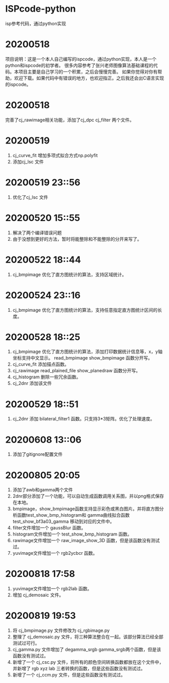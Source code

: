# ISPcode-python
isp参考代码，通过python实现

# 20200518
项目说明：这是一个本人自己编写的ispcode，通过python实现，本人是一个python和ispcode的初学者。
很多内容参考了张兴老师图像算法基础课程的代码。本项目主要是自己学习的一个积累，之后会慢慢完善。
如果你觉得对你有帮助，欢迎下载。如果代码中有错误的地方，也欢迎指正。之后我还会出C语言实现的ispcode。

# 20200518
完善了cj_rawimage相关功能，添加了cj_dpc cj_filter 两个文件。

# 20200519
1. cj_curve_fit 增加多项式拟合方式np.polyfit
2. 添加cj_lsc 文件

# 20200519 23::56
1. 优化了cj_lsc 文件

# 20200520 15::55
1. 解决了两个编译错误问题
2. 由于没想到更好的方法，暂时将能整除和不能整除的分开来写了。

# 20200522 18::44
1. cj_bmpimage 优化了直方图统计的算法，支持区域统计。

# 20200524 23::16
1. cj_bmpimage 优化了直方图统计的算法，支持任意指定直方图统计区间的长度。

# 20200528 18::25
1. cj_bmpimage 优化了直方图统计的算法，添加打印数据统计信息等，x，y轴坐标支持中文显示。
read_bmpimage show_bmpimage 函数分开写。
2. cj_curve_fit 添加描点函数。
3. cj_rawimage read_plained_file show_planedraw 函数分开写。
4. cj_histogram 删除一些冗余函数。
5. cj_2dnr 添加该文件

# 20200529 18::51
1. cj_2dnr 添加 bilateral_filter1 函数。只支持3*3矩阵。优化了处理速度。

# 20200608 13::06
1. 添加了gitignore配置文件


# 20200805 20:05
1. 添加了awb和gamma两个文件
2. 2dnr部分添加了一个功能，可以自动生成函数调用关系图，并以png格式保存在本地。
3. bmpimage，show_bmpimage函数支持显示彩色或黑白图片。并将直方图分析函数test_show_bmp_histogram和
gamma曲线拟合函数test_show_bf3a03_gamma 移动到对应的文件中。
4. filter文件增加一个 gaussBlur 函数。
5. histogram文件增加一个 test_show_bmp_histogram 函数。
6. rawimage文件增加一个 raw_image_show_3D 函数，但是该函数没有测试过。
7. yuvimage文件增加一个 rgb2ycbcr 函数。


# 20200818 17:58
1. yuvimage文件增加一个 rgb2lab 函数。
2. 增加 cj_demosaic 文件。


# 20200819 19:53
1. 将  cj_bmpimage.py 文件修改为  cj_rgbimage.py
2. 整理了  cj_demosaic.py 文件，将三种算法整合在一起。该部分算法已经全部测试过可行。
3. cj_gamma.py 文件增加了 degamma_srgb gamma_srgb两个函数，但是该函数没有测试过。
4. 新增了一个 cj_csc.py 文件，将所有的颜色空间转换函数都放在这个文件中，并新增了 rgb xyz lab 三者转换的函数，但是这些函数没有测试过。
5. 新增了一个 cj_ccm.py 文件，但是这些函数没有测试过。
 


 














 